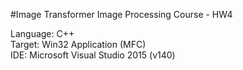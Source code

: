 #Image Transformer
Image Processing Course - HW4

Language:	C++<br/>
Target:		Win32 Application (MFC)<br/>
IDE:		Microsoft Visual Studio 2015 (v140)
